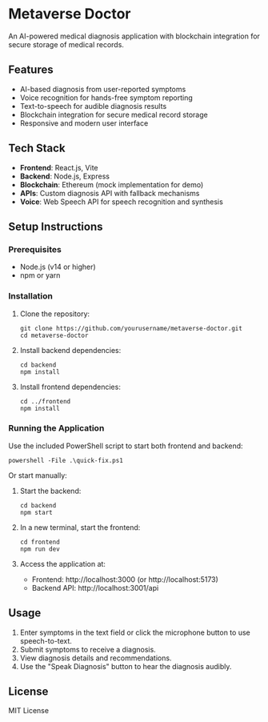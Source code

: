 # Metaverse Doctor

An AI-powered medical diagnosis application with blockchain integration for secure storage of medical records.

## Features

- AI-based diagnosis from user-reported symptoms
- Voice recognition for hands-free symptom reporting
- Text-to-speech for audible diagnosis results
- Blockchain integration for secure medical record storage
- Responsive and modern user interface

## Tech Stack

- **Frontend**: React.js, Vite
- **Backend**: Node.js, Express
- **Blockchain**: Ethereum (mock implementation for demo)
- **APIs**: Custom diagnosis API with fallback mechanisms
- **Voice**: Web Speech API for speech recognition and synthesis

## Setup Instructions

### Prerequisites
- Node.js (v14 or higher)
- npm or yarn

### Installation

1. Clone the repository:
   ```
   git clone https://github.com/yourusername/metaverse-doctor.git
   cd metaverse-doctor
   ```

2. Install backend dependencies:
   ```
   cd backend
   npm install
   ```

3. Install frontend dependencies:
   ```
   cd ../frontend
   npm install
   ```

### Running the Application

Use the included PowerShell script to start both frontend and backend:

```
powershell -File .\quick-fix.ps1
```

Or start manually:

1. Start the backend:
   ```
   cd backend
   npm start
   ```

2. In a new terminal, start the frontend:
   ```
   cd frontend
   npm run dev
   ```

3. Access the application at:
   - Frontend: http://localhost:3000 (or http://localhost:5173)
   - Backend API: http://localhost:3001/api

## Usage

1. Enter symptoms in the text field or click the microphone button to use speech-to-text.
2. Submit symptoms to receive a diagnosis.
3. View diagnosis details and recommendations.
4. Use the "Speak Diagnosis" button to hear the diagnosis audibly.

## License

MIT License 
